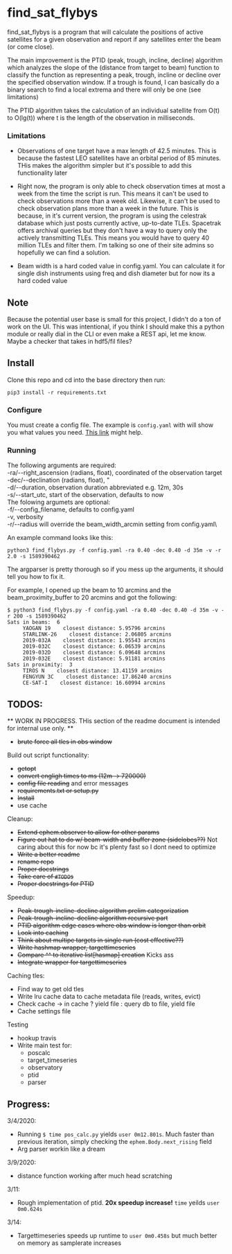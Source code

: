 # find_sat_flybys

find_sat_flybys is a program that will calculate the positions of active satellites for a given observation and report if any satellites enter the beam (or come close).

The main improvement is the PTID (peak, trough, incline, decline) algorithm which analyzes the slope of the (distance from target to beam) function to classify the function as representing a peak, trough, incline or decline over the specified observation window. If a trough is found, I can basically do a binary search to find a local extrema and there will only be one (see limitations)

The PTID algorithm takes the calculation of an individual satellite from O(t) to O(lg(t)) where t is the length of the observation in milliseconds.

### Limitations 

- Observations of one target have a max length of 42.5 minutes. This is because the fastest LEO satellites have an orbital period of 85 minutes. THis makes the algorithm simpler but it's possible to add this functionality later

- Right now, the program is only able to check observation times at most a week from the time the script is run. This means it can't be used to check observations more than a week old. Likewise, it can't be used to check observation plans more than a week in the future. This is because, in it's current version, the program is using the celestrak database which just posts currently active, up-to-date TLEs. Spacetrak offers archival queries but they don't have a way to query only the actively transmitting TLEs. This means you would have to query 40 million TLEs and filter them. I'm talking so one of their site admins so hopefully we can find a solution. 

- Beam width is a hard coded value in config.yaml. You can calculate it for single dish instruments using freq and dish diameter but for now its a hard coded value

## Note
Because the potential user base is small for this project, I didn't do a ton of work on the UI. This was intentional, if you think I should make this a python module or really dial in the CLI or even make a REST api, let me know. Maybe a checker that takes in hdf5/fil files?

## Install

Clone this repo and cd into the base directory then run:
```
pip3 install -r requirements.txt
```

### Configure

You must create a config file. The example is `config.yaml` with will show you what values you need. [This link](https://github.com/UCBerkeleySETI/blimpy/blob/master/blimpy/ephemeris/observatory_info.csv) might help.

### Running

The following arguments are required:\
	-ra/--right_ascension (radians, float), coordinated of the observation target\
	-dec/--declination (radians, float), "\
	-d/--duration, observation duration abbreviated e.g. 12m, 30s\
	-s/--start_utc, start of the observation, defaults to now\
The folowing argumets are optional:\
	-f/--config_filename, defaults to config.yaml\
	-v, verbosity\
	-r/--radius will override the beam_width_arcmin setting from config.yaml\

An example command looks like this:
```
python3 find_flybys.py -f config.yaml -ra 0.40 -dec 0.40 -d 35m -v -r 2.0 -s 1589390462
```
The argparser is pretty thorough so if you mess up the arguments, it should tell you how to fix it.

For example, I opened up the beam to 10 arcmins and the beam_proximity_buffer to 20 arcmins and got the following:
```
$ python3 find_flybys.py -f config.yaml -ra 0.40 -dec 0.40 -d 35m -v -r 200 -s 1589390462
Sats in beams:  6
	 YAOGAN 19    closest distance: 5.95796 arcmins
	 STARLINK-26    closest distance: 2.06805 arcmins
	 2019-032A    closest distance: 1.95543 arcmins
	 2019-032C    closest distance: 6.06539 arcmins
	 2019-032D    closest distance: 6.09648 arcmins
	 2019-032E    closest distance: 5.91181 arcmins
Sats in proximity:  3
	 TIROS N    closest distance: 13.41159 arcmins
	 FENGYUN 3C    closest distance: 17.86240 arcmins
	 CE-SAT-I    closest distance: 16.60994 arcmins
```


## TODOS:
** WORK IN PROGRESS. THis section of the readme document is intended for internal use only. **

- ~~brute force all tles in obs window~~

Build out script functionality:
- ~~getopt~~
- ~~convert engligh times to ms (12m -> 720000)~~
- ~~config file reading~~ and error messages 
- ~~requirements.txt or setup.py~~
- ~~Install~~
- use cache

Cleanup:
- ~~Extend ephem.observer to allow for other params~~ 
- ~~Figure out hat to do w/ beam-width and buffer zone (sidelobes??)~~ Not caring about this for now bc it's plenty fast so I dont need to optimize
- ~~Write a better readme~~
- ~~rename repo~~
- ~~Proper docstrings~~
- ~~Take care of `#TODO`s~~
- ~~Proper docstrings for PTID~~


Speedup:
- ~~Peak-trough-incline-decline algorithm prelim categorization~~
- ~~Peak-trough-incline-decline algorithm recursive part~~
- ~~PTID algorithm edge cases where obs window is longer than orbit~~
- ~~Look into caching~~
- ~~Think about multipe targets in single run (cost effective??)~~
- ~~Write hashmap wrapper, targettimeseries~~
- ~~Compare ^^ to iterative list[hasmap] creation~~ Kicks ass
- ~~Integrate wrapper for targettimeseries~~

Caching tles:
- Find way to get old tles
- Write lru cache data to cache metadata file (reads, writes, evict) 
- Check cache -> in cache ? yield file : query db to file, yield file
- Cache settings file 

Testing
- hookup travis
- Write main test for:
	- poscalc
	- target_timeseries
	- observatory
	- ptid
	- parser

## Progress:
3/4/2020: 
- Running `$ time pos_calc.py` yields `user	0m12.801s`. Much faster than previous iteration, simply checking the `ephem.Body.next_rising` field
- Arg parser workin like a dream

3/9/2020: 
- distance function working after much head scratching

3/11:
- Rough implementation of ptid. **20x speedup increase!** `time` yeilds `user 0m0.624s`

3/14:
- Targettimeseries speeds up runtime to ```user	0m0.458s``` but much better on memory as samplerate increases
